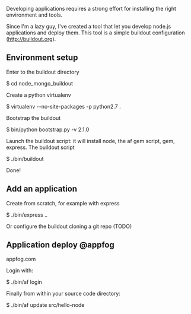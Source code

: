 Developing applications requires a strong effort for installing the right environment and tools.

Since I'm a lazy guy, I've created a tool that let you develop node.js applications and deploy them.
This tool is a simple buildout configuration (http://buildout.org).

Environment setup
-----------------

Enter to the buildout directory

$ cd node_mongo_buildout

Create a python virtualenv

$ virtualenv --no-site-packages -p python2.7 .

Bootstrap the buildout

$ bin/python bootstrap.py -v 2.1.0

Launch the buildout script: it will install node, the af gem script, gem, express.
The buildout script 

$ ./bin/buildout

Done!

Add an application
------------------

Create from scratch, for example with express

$ ./bin/express ..

Or configure the buildout cloning a git repo (TODO)

Application deploy @appfog
--------------------------

appfog.com

Login with:

$ ./bin/af login

Finally from within your source code directory:

$ ./bin/af update src/hello-node
